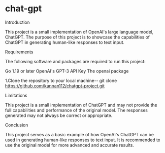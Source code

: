 # chat-gpt

Introduction

This project is a small implementation of OpenAI's large language model, ChatGPT. The purpose of this project is to showcase the capabilities of ChatGPT in generating human-like responses to text input.

Requirements

The following software and packages are required to run this project:

Go 1.19 or later
OpenAI's GPT-3 API Key
The openai package

1.Clone the repository to your local machine--
git clone https://github.com/kannan112/chatgpt-project.git


Limitations

This project is a small implementation of ChatGPT and may not provide the full capabilities and performance of the original model. The responses generated may not always be correct or appropriate.

Conclusion

This project serves as a basic example of how OpenAI's ChatGPT can be used in generating human-like responses to text input. It is recommended to use the original model for more advanced and accurate results.
